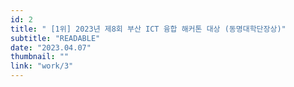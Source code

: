 ```yaml
---
id: 2
title: " [1위] 2023년 제8회 부산 ICT 융합 해커톤 대상 (동명대학단장상)"
subtitle: "READABLE"
date: "2023.04.07"
thumbnail: ""
link: "work/3"
---
```

